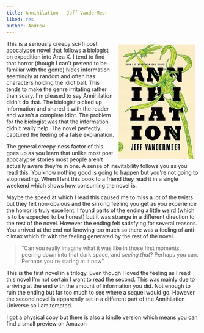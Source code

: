 ```yaml
---
title: Annihilation - Jeff VanderMeer
liked: Yes
author: Andrew
---
```

<img src="/images/annihilation.jpg" style="float: right; margin: 10px; width:200px;" />
This is a seriously creepy sci-fi post apocalypse novel that follows a biologist on expedition into Area X. I tend to find that horror (though I can't pretend to be familiar with the genre) hides information seemingly at random and often has characters holding the idiot ball. This tends to make the genre irritating rather than scary. I'm pleased to say Annihilation didn't do that. The biologist picked up information and shared it with the reader and wasn't a complete idiot. The problem for the biologist was that the information didn't really help. The novel perfectly captured the feeling of a false explanation.

The general creepy-ness factor of this goes up as you learn that unlike most post apocalypse stories most people aren't actually aware they're in one. A sense of inevitability follows you as you read this. You know nothing good is going to happen but you're not going to stop reading. When I lent this book to a friend they read it in a single weekend which shows how consuming the novel is.

Maybe the speed at which I read this caused me to miss a lot of the twists but they felt non-obvious and the sinking feeling you get as you experience the horror is truly excellent. I found parts of the ending a little weird (which is to be expected to be honest) but it was strange in a different direction to the rest of the novel. However the ending felt satisfying for several reasons. You arrived at the end not knowing too much so there was a feeling of anti-climax which fit with the feeling generated by the rest of the novel. 

>"Can you really imagine what it was like in those first moments, peering down into that dark space, and *seeing that*? Perhaps you can. Perhaps you're staring at it now"
 
This is the first novel in a trilogy. Even though I loved the feeling as I read this novel I'm not certain I want to read the second. This was mainly due to arriving at the end with the amount of information you did. Not enough to ruin the ending but far too much to see where a sequel would go. However the second novel is apparently set in a different part of the Annihilation Universe so I am tempted. 

I got a physical copy but there is also a kindle version which means you can find a small preview on Amazon
